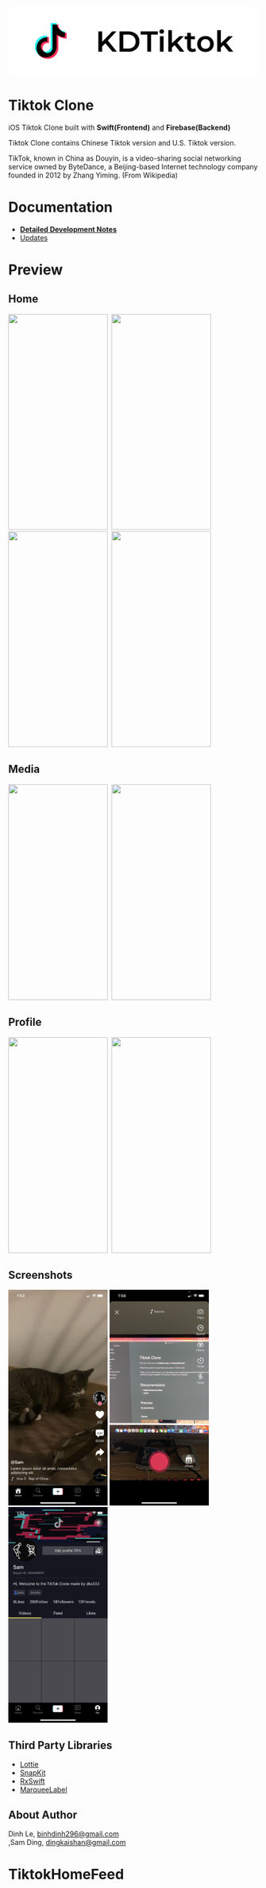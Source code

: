 ![](/Images/banner.png)

# Tiktok Clone

iOS Tiktok Clone built with **Swift(Frontend)** and **Firebase(Backend)**

Tiktok Clone contains Chinese Tiktok version and U.S. Tiktok version.

TikTok, known in China as Douyin, is a video-sharing social networking service owned by ByteDance, a Beijing-based Internet technology company founded in 2012 by Zhang Yiming. (From Wikipedia)

# Documentation

- [**Detailed Development Notes**](/Documentation/Notes.md)
- [Updates](/Documentation/Updates.md)

# Preview

## Home

<img src="https://media.giphy.com/media/QIGTuNQDUEqDdZgptA/giphy.gif" width="200" height="434">&nbsp; <img src="https://media.giphy.com/media/ZEzpoFHxElvGUJX146/giphy.gif" width="200" height="434">&nbsp; <img src="https://media.giphy.com/media/7et8cbi5Yq8LkkOVd2/giphy.gif" width="200" height="434">&nbsp; <img src="https://media.giphy.com/media/usRgcCeNQwEckgRyhb/giphy.gif" width="200" height="434">

## Media

<img src="/Images/recordVideo.gif" width="200" height="434">&nbsp; <img src="https://media.giphy.com/media/PtCvddg95i7qgKasIq/giphy.gif" width="200" height="434">

## Profile

<img src="https://media.giphy.com/media/4XvptjQG8weB9256I7/giphy.gif" width="200" height="434">&nbsp; <img src="https://media.giphy.com/media/nJl4KfKT0QCehyoWNK/giphy.gif" width="200" height="434">

## Screenshots

<img src="/Images/home.PNG" width="200" height="434">  <img src="/Images/media.PNG" width="200" height="434">  <img src="/Images/profile.PNG" width="200" height="434">

## Third Party Libraries

- <a href="http://airbnb.io/lottie/#/README">Lottie</a>
- <a href="https://github.com/SnapKit/SnapKit">SnapKit</a>
- <a href="https://github.com/ReactiveX/RxSwift">RxSwift</a>
- <a href="https://github.com/cbpowell/MarqueeLabel">MarqueeLabel</a>

## About Author
Dinh Le, [binhdinh296@gmail.com](mailto:binhdinh296@gmail.com)  
,Sam Ding,  [dingkaishan@gmail.com](mailto:dingkaishan@gmail.com) <br>


# TiktokHomeFeed
